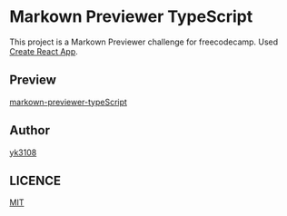 # Markown Previewer TypeScript

This project is a Markown Previewer challenge for freecodecamp.
Used [Create React App](https://github.com/facebook/create-react-app).

## Preview

[markown-previewer-typeScript](https://yk3108.github.io/markdown-previewer-typeScript/)

## Author

[yk3108](https://github.com/yk3108)

## LICENCE

[MIT](./LICENSE)
